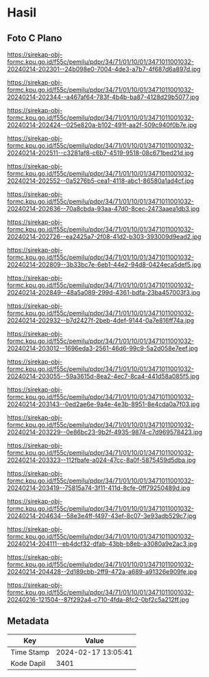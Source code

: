 # Hasil

## Foto C Plano

https://sirekap-obj-formc.kpu.go.id/f55c/pemilu/pdpr/34/71/01/10/01/3471011001032-20240214-202301--24b098e0-7004-4de3-a7b7-4f687d6a897d.jpg

https://sirekap-obj-formc.kpu.go.id/f55c/pemilu/pdpr/34/71/01/10/01/3471011001032-20240214-202344--a467af64-783f-4b4b-ba87-4128d29b5077.jpg

https://sirekap-obj-formc.kpu.go.id/f55c/pemilu/pdpr/34/71/01/10/01/3471011001032-20240214-202424--025e820a-b102-491f-aa2f-509c940f0b7e.jpg

https://sirekap-obj-formc.kpu.go.id/f55c/pemilu/pdpr/34/71/01/10/01/3471011001032-20240214-202511--c3281af8-c6b7-4519-9518-08c671bed21d.jpg

https://sirekap-obj-formc.kpu.go.id/f55c/pemilu/pdpr/34/71/01/10/01/3471011001032-20240214-202552--0a5276b5-cea1-4118-abc1-86580a1ad4cf.jpg

https://sirekap-obj-formc.kpu.go.id/f55c/pemilu/pdpr/34/71/01/10/01/3471011001032-20240214-202636--70a8cbda-93aa-47d0-8cec-2473aaea1db3.jpg

https://sirekap-obj-formc.kpu.go.id/f55c/pemilu/pdpr/34/71/01/10/01/3471011001032-20240214-202726--ea2425a7-2f08-41d2-b303-393009d9ead2.jpg

https://sirekap-obj-formc.kpu.go.id/f55c/pemilu/pdpr/34/71/01/10/01/3471011001032-20240214-202809--3b33bc7e-6eb1-44e2-94d8-0424eca5def5.jpg

https://sirekap-obj-formc.kpu.go.id/f55c/pemilu/pdpr/34/71/01/10/01/3471011001032-20240214-202849--48a5a089-299d-4361-bdfa-23ba457003f3.jpg

https://sirekap-obj-formc.kpu.go.id/f55c/pemilu/pdpr/34/71/01/10/01/3471011001032-20240214-202932--b7d2427f-2beb-4def-9144-0a7e816ff74a.jpg

https://sirekap-obj-formc.kpu.go.id/f55c/pemilu/pdpr/34/71/01/10/01/3471011001032-20240214-203012--1696eda3-2561-46d6-99c9-5a2d058e7eef.jpg

https://sirekap-obj-formc.kpu.go.id/f55c/pemilu/pdpr/34/71/01/10/01/3471011001032-20240214-203055--59a3615d-8ea2-4ec7-8ca4-441d58a085f5.jpg

https://sirekap-obj-formc.kpu.go.id/f55c/pemilu/pdpr/34/71/01/10/01/3471011001032-20240214-203143--0ed2ae6e-9a4e-4e3b-8951-8e4cda0a7f03.jpg

https://sirekap-obj-formc.kpu.go.id/f55c/pemilu/pdpr/34/71/01/10/01/3471011001032-20240214-203229--0e86bc23-9b2f-4935-9874-c7d969578423.jpg

https://sirekap-obj-formc.kpu.go.id/f55c/pemilu/pdpr/34/71/01/10/01/3471011001032-20240214-203323--112fbafe-a024-47cc-8a0f-5875459d5dba.jpg

https://sirekap-obj-formc.kpu.go.id/f55c/pemilu/pdpr/34/71/01/10/01/3471011001032-20240214-203419--75815a74-3f11-411d-8cfe-0ff79250489d.jpg

https://sirekap-obj-formc.kpu.go.id/f55c/pemilu/pdpr/34/71/01/10/01/3471011001032-20240214-204634--58e3e4ff-f497-43ef-8c07-3e93adb529c7.jpg

https://sirekap-obj-formc.kpu.go.id/f55c/pemilu/pdpr/34/71/01/10/01/3471011001032-20240214-204111--eb4dcf32-dfab-43bb-b8eb-a3080a9e2ac3.jpg

https://sirekap-obj-formc.kpu.go.id/f55c/pemilu/pdpr/34/71/01/10/01/3471011001032-20240214-204428--2d189cbb-2ff9-472a-a689-a91326e909fe.jpg

https://sirekap-obj-formc.kpu.go.id/f55c/pemilu/pdpr/34/71/01/10/01/3471011001032-20240216-121504--87f292a4-c710-4fda-8fc2-0bf2c5a212ff.jpg


## Metadata

| Key        | Value               |
| ---------- | ------------------- |
| Time Stamp | 2024-02-17 13:05:41 |
| Kode Dapil | 3401                |



